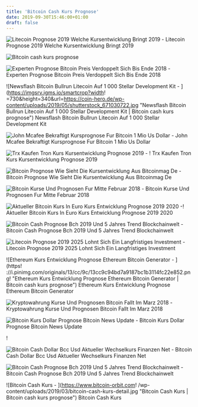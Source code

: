 ```yaml
---
title: 'Bitcoin Cash Kurs Prognose'
date: 2019-09-30T15:46:00+01:00
draft: false
---
```


![Litecoin Prognose 2019 Welche Kursentwicklung Bringt 2019 - ](https://coincierge.de/wp-content/uploads/2019/04/Litecoin_Kurs_2019-1024x578.png "Litecoin Prognose 2019 Welche Kursentwicklung Bringt 2019 | Bitcoin cash kurs prognose") Litecoin Prognose 2019 Welche Kursentwicklung Bringt 2019

![Bitcoin cash kurs prognose](https://coincierge.de/wp-content/uploads/2018/07/09.07_BCH.jpg "Bitcoin cash kurs prognose") 

![Experten Prognose Bitcoin Preis Verdoppelt Sich Bis Ende 2018 - ](https://coincierge.de/wp-content/uploads/2018/06/08.06_BTC.png "Experten Prognose Bitcoin Preis Verdoppelt Sich Bis Ende 2018 | Bitcoin cash kurs prognose") Experten Prognose Bitcoin Preis Verdoppelt Sich Bis Ende 2018

![Newsflash Bitcoin Bullrun Litecoin Auf 1 000 Stellar Development Kit - ](https://imgsrv.igms.io/smartcrop?width!   =730&height=340&url=https://coin-hero.de/wp-content/uploads/2019/05/shutterstock_671030722.jpg "Newsflash Bitcoin Bullrun Litecoin Auf 1 000 Stellar Development Kit | Bitcoin cash kurs prognose") Newsflash Bitcoin Bullrun Litecoin Auf 1 000 Stellar Development Kit

![John Mcafee Bekraftigt Kursprognose Fur Bitcoin 1 Mio Us Dollar - ](https://s3.cointelegraph.com/storage/uploads/view/2f9d7101da4935ecff56c1090d26d0f7.png "John Mcafee Bekraftigt Kursprognose Fur Bitcoin 1 Mio Us Dollar | Bitcoin cash kurs prognose") John Mcafee Bekraftigt Kursprognose Fur Bitcoin 1 Mio Us Dollar

![Trx Kaufen Tron Kurs Kursentwicklung Prognose 2019 - ](https://www.vknn.at/wp-content/uploads/2018/01/tron-trx.png "Trx Kaufen Tron Kurs Ku!   rsentwicklung Prognose 2019 | Bitcoin cash kurs prognose") ! Trx Kaufen Tron Kurs Kursentwicklung Prognose 2019

![Bitcoin Prognose Wie Sieht Die Kursentwicklung Aus Bitcoinmag De - ](https://www.bitcoinmag.de/wp-content/uploads/2017/09/527-bitcoin-transaktionskosten-pm.jpg "Bitcoin Prognose Wie Sieht Die Kursentwicklung Aus Bitcoinmag De | Bitcoin cash kurs prognose") Bitcoin Prognose Wie Sieht Die Kursentwicklung Aus Bitcoinmag De

![Bitcoin Kurse Und Prognosen Fur Mitte Februar 2018 - ](https://www.einco.de/img/blog/01_Bitcoin_Prognose_vor_Ausbruch.png "Bitcoin Kurse Und Prognosen Fur Mitte Februar 2018 | Bitcoin cash kurs prognose") Bitcoin Kurse Und Prognosen Fur Mitte Februar 2018

![Aktueller Bitcoin Kurs In Euro Kurs Entwicklung Prognose 2019 2020 -!    ](https://www.now-on.at/wp-content/uploads/2019/02/bigstock-195343732.jpg "Aktueller Bitcoin Kurs In Euro Kurs Entwicklung Prognose 2019 2020 | Bitcoin cash kurs prognose") Aktueller Bitcoin Kurs In Euro Kurs Entwicklung Prognose 2019 2020

![Bitcoin Cash Prognose Bch 2019 Und 5 Jahres Trend Blockchainwelt - ](https://i.ytimg.com/vi/eS4uKulJVko/maxresdefault.jpg "Bitcoin Cash Prognose Bch 2019 Und 5 Jahres Trend Blockchainwelt | Bitcoin cash kurs prognose") Bitcoin Cash Prognose Bch 2019 Und 5 Jahres Trend Blockchainwelt

![Litecoin Prognose 2019 2025 Lohnt Sich Ein Langfristiges Investment - ](https://blockchainwelt.de/wp-content/uploads/2019/02/litecoin-ltc-kurs-prognose-620x349.jpg "Litecoin Prognose 2019 2025 Lohnt Sich Ein Langfristiges Investment | Bitcoin cash kurs prognose") Litecoin Prognose 2019 2025 Lohnt Sich Ein Langfristiges Investment

![Ethereum Kurs Entwicklung Prognose Ethereum Bitcoin Generator - ](https!   ://i.pinimg.com/originals/13/cc/9c/13cc9c94bd7a9187bc1b3114fc22e852.png!    "Ethereum Kurs Entwicklung Prognose Ethereum Bitcoin Generator | Bitcoin cash kurs prognose") Ethereum Kurs Entwicklung Prognose Ethereum Bitcoin Generator

![Kryptowahrung Kurse Und Prognosen Bitcoin Fallt Im Marz 2018 - ](https://www.einco.de/img/blog/BTC-Prognose-Mitte-Maerz-2018.png "Kryptowahrung Kurse Und Prognosen Bitcoin Fallt Im Marz 2018 | Bitcoin cash kurs prognose") Kryptowahrung Kurse Und Prognosen Bitcoin Fallt Im Marz 2018

![Bitcoin Kurs Dollar Prognose Bitcoin News Update - ](https://blockchain-hero.com/wp-content/uploads/bitcoin-kurs-prognose-8000-us-dollar-sind-geknackt.jpeg "Bitcoin Kurs Dollar Prognose Bitcoin News Update | Bitcoin cash kurs prognose") Bitcoin Kurs Dollar Prognose Bitcoin News Update

!

![Bitcoin Cash Dollar Bcc Usd Aktueller Wechselkurs Finanzen Net - ](https://c.finanzen.net/cst/FinanzenDe/chart.aspx?instruments=300011,1021,,;300011,1023,,;300011,1022,,;300011,1027,,&style=snapshot_line_small_compareabsolute_four_threeyears&period=ThreeYears&timezone=W.%20Europe%20Standard%20Time "Bitcoin Cash Dollar Bcc Usd Aktueller Wechselkurs Finanzen Net | Bitcoin cash kurs prognose") Bitcoin Cash Dollar Bcc Usd Aktueller Wechselkurs Finanzen Net

![Bitcoin Cash Prognose Bch 2019 Und 5 Jahres Trend Blockchainwelt - ](https://blockchainwelt.de/wp-content/uploads/2018/04/bitcoin-cash-logo.png "Bitcoin Cash Prognose Bch 2019 Und 5 Jahres Trend Blockchainwelt | Bitcoin cash kurs prognose") Bitcoin Cash Prognose Bch 2019 Und 5 Jahres Trend Blockchainwelt

![Bitcoin Cash Kurs - ](https://www.bitcoin-orbit.com!   /wp-content/uploads/2019/03/bitcoin-cash-kurs-detail.jpg "Bitcoin Cash Kurs | Bitcoin cash kurs prognose") Bitcoin Cash Kurs